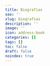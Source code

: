 ```yaml
---
title: Biografías
seo: ''
slug: biografias
description: ''
image: ''
icon: address-book
categories: []
tags: []
toc: false
draft: false
noindex: true
---
```

